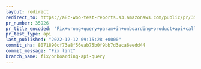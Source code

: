 ```yaml
---
layout: redirect
redirect_to: https://a8c-woo-test-reports.s3.amazonaws.com/public/pr/35926/api/index.html
pr_number: 35926
pr_title_encoded: "Fix+wrong+query+param+in+onboarding+product+api+call"
pr_test_type: api
last_published: "2022-12-12 09:15:28 +0000"
commit_sha: 8071890cf73e8f56eab75b0f9bb7d3eca6eedd44
commit_message: "Fix lint"
branch_name: fix/onboarding-api-query
---
```

